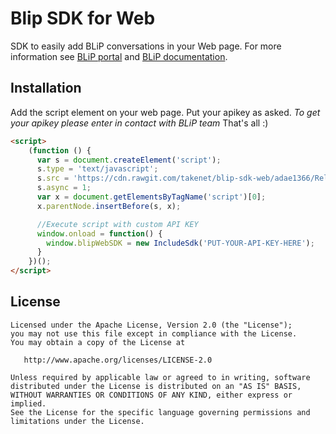 
Blip SDK for Web
======

SDK to easily add BLiP conversations in your Web page. For more information see [BLiP portal][1] and [BLiP documentation][2].

Installation
--------

Add the script element on your web page. Put your apikey as asked. *To get your apikey please enter in contact with BLiP team*
That's all :)

```html
<script>
    (function () {
      var s = document.createElement('script');
      s.type = 'text/javascript';
      s.src = 'https://cdn.rawgit.com/takenet/blip-sdk-web/adae1366/Releases/0.0.2/sdk.js';
      s.async = 1;
      var x = document.getElementsByTagName('script')[0];
      x.parentNode.insertBefore(s, x);

      //Execute script with custom API KEY
      window.onload = function() {
        window.blipWebSDK = new IncludeSdk('PUT-YOUR-API-KEY-HERE');
      }
    })();
</script>
```

License
-------

    Licensed under the Apache License, Version 2.0 (the "License");
    you may not use this file except in compliance with the License.
    You may obtain a copy of the License at

       http://www.apache.org/licenses/LICENSE-2.0

    Unless required by applicable law or agreed to in writing, software
    distributed under the License is distributed on an "AS IS" BASIS,
    WITHOUT WARRANTIES OR CONDITIONS OF ANY KIND, either express or implied.
    See the License for the specific language governing permissions and
    limitations under the License.


 [1]: https://blip.ai
 [2]: https://portal.blip.ai/#/docs/home
